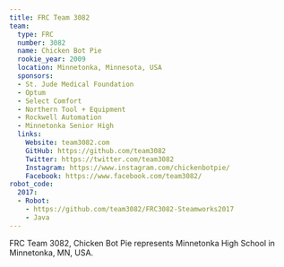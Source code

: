 ```yaml
---
title: FRC Team 3082
team:
  type: FRC
  number: 3082
  name: Chicken Bot Pie
  rookie_year: 2009
  location: Minnetonka, Minnesota, USA
  sponsors:
  - St. Jude Medical Foundation
  - Optum
  - Select Comfort
  - Northern Tool + Equipment
  - Rockwell Automation
  - Minnetonka Senior High
  links:
    Website: team3082.com
    GitHub: https://github.com/team3082
    Twitter: https://twitter.com/team3082
    Instagram: https://www.instagram.com/chickenbotpie/
    Facebook: https://www.facebook.com/team3082/
robot_code:
  2017:
  - Robot:
    - https://github.com/team3082/FRC3082-Steamworks2017
    - Java
---
```


FRC Team 3082, Chicken Bot Pie represents Minnetonka High School in Minnetonka, MN, USA.